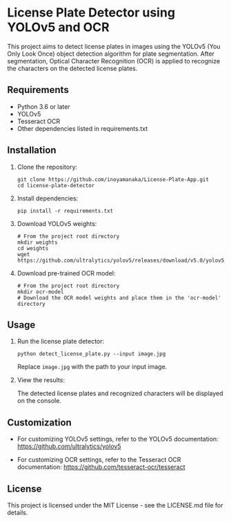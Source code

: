 # License Plate Detector using YOLOv5 and OCR

This project aims to detect license plates in images using the YOLOv5 (You Only Look Once) object detection algorithm for plate segmentation. After segmentation, Optical Character Recognition (OCR) is applied to recognize the characters on the detected license plates.

## Requirements

- Python 3.6 or later
- YOLOv5
- Tesseract OCR
- Other dependencies listed in requirements.txt

## Installation

1. Clone the repository:

    ```
    git clone https://github.com/inoyamanaka/License-Plate-App.git
    cd license-plate-detector
    ```

2. Install dependencies:

    ```
    pip install -r requirements.txt
    ```

3. Download YOLOv5 weights:

    ```
    # From the project root directory
    mkdir weights
    cd weights
    wget https://github.com/ultralytics/yolov5/releases/download/v5.0/yolov5s.pt
    ```

4. Download pre-trained OCR model:

    ```
    # From the project root directory
    mkdir ocr-model
    # Download the OCR model weights and place them in the 'ocr-model' directory
    ```

## Usage

1. Run the license plate detector:

    ```
    python detect_license_plate.py --input image.jpg
    ```

    Replace `image.jpg` with the path to your input image.

2. View the results:

    The detected license plates and recognized characters will be displayed on the console.

## Customization

- For customizing YOLOv5 settings, refer to the YOLOv5 documentation: https://github.com/ultralytics/yolov5

- For customizing OCR settings, refer to the Tesseract OCR documentation: https://github.com/tesseract-ocr/tesseract

## License

This project is licensed under the MIT License - see the LICENSE.md file for details.
